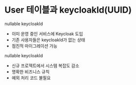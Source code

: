# User 테이블과 keycloakId(UUID)

nullable keycloakId

- 이미 운영 중인 서비스에 Keycloak 도입
- 기존 사용자들은 keycloakId가 없는 상태
- 점진적 마이그레이션 가능

nullable keycloakId

- 신규 프로젝트에서 시스템 복잡도 감소
- 명확한 비즈니스 규칙
- 예외 처리 코드 불필요